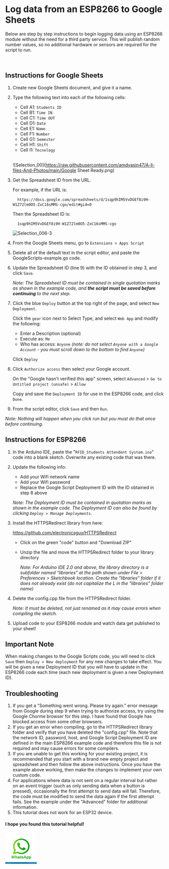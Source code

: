 # Log data from an ESP8266 to Google Sheets

Below are step by step instructions to begin logging data using an ESP8266 module without the need for a third party service. This will publish random number values, so no additional hardware or sensors are required for the script to run. 

<br>

## Instructions for Google Sheets

1. Create new Google Sheets document, and give it a name.

2. Type the following text into each of the following cells:

   - Cell A1: `Students ID`
   - Cell B1: `Time IN`
   - Cell C1: `Time OUT`
   - Cell D1: `Date`
   - Cell E1: `Name`
   - Cell F1: `Number`
   - Cell G1: `Semester`
   - Cell H1: `Shift`
   - Cell I1: `Tecnology`
   <br>

   ![Selection_00](https://raw.githubusercontent.com/amdyasin47/A-ll-files-And-Photos/main/Google Sheet Ready.png)

   
3. Get the Spreadsheet ID from the URL.

      For example, if the URL is:
   
         https://docs.google.com/spreadsheets/d/1sqp9hIM5VvDGEf8i9H-W1Z72lm0O5-ZxC16sMMS-cgo/edit#gid=0

      Then the Spreadsheet ID is:
   
         1sqp9hIM5VvDGEf8i9H-W1Z72lm0O5-ZxC16sMMS-cgo
      
      ![Selection_006-3](https://user-images.githubusercontent.com/44729718/115287377-d1bad680-a115-11eb-8730-4c6ae00184a7.png)


4. From the Google Sheets menu, go to `Extensions > Apps Script`

5. Delete all of the default text in the script editor, and paste the GoogleScripts-example.gs code.

6. Update the Spreadsheet ID (line 9) with the ID obtained in step 3, and click `Save`.

   *Note:  The Spreadsheet ID must be contained in single quotation marks as shown in the example code, and **the script must be saved before continuing** to the next step.*
   
8. Click the blue `Deploy` button at the top right of the page, and select `New Deployment`. 
 
   Click the `gear` icon next to Select Type, and select  `Web App` and modify the following:

   - Enter a Description (optional)
   - Execute as: `Me`
   - Who has access: `Anyone` *(note: do not select `Anyone with a Google Account` - you must scroll down to the bottom to find `Anyone`)*
   
   Click `Deploy` 
   
9. Click `Authorize access` then select your Google account.
   
   On the "Google hasn't verified this app" screen, select `Advanced` > `Go to Untitled project (unsafe)` > `Allow`

   Copy and save the `Deployment ID` for use in the ESP8266 code, and click `Done`.

10. From the script editor, click `Save` and then `Run`. 

   *Note:  Nothing will happen when you click run but you must do that once before continuing.*
 


   

## Instructions for ESP8266

1. In the Arduino IDE, paste the "`RFID_Students Attendent System.ino`" code into a blank sketch. Overwrite any existing code that was there.

2. Update the following info:

    - Add your Wifi network name
    - Add your Wifi password
    - Replace the Google Script Deployment ID with the ID obtained in step 8 above
    
    *Note:  The Deployment ID must be contained in quotation marks as shown in the example code. The Deployment ID can also be found by clicking `Deploy > Manage Deployments`.*

3. Install the HTTPSRedirect library from here:

    https://github.com/electronicsguy/HTTPSRedirect

    - Click on the green "code" button and "Download ZIP"
    - Unzip the file and move the HTTPSRedirect folder to your library directory
      
      *Note: For Arduino IDE 2.0 and above, the library directory is a subfolder named "libraries" at the path shown under File > Preferences > Sketchbook location. Create the "libraries" folder if it does not already exist (do not capitalize the L in the "libraries" folder name)*
    
4. Delete the config.cpp file from the HTTPSRedirect folder.

   *Note: It must be deleted, not just renamed as it may cause errors when compiling the sketch.*

5. Upload code to your ESP8266 module and watch data get published to your sheet!

     
## Important Note

When making changes to the Google Scripts code, you will need to click `Save` then `Deploy > New deployment` for any new changes to take effect. You will be given a new Deployment ID that you will have to update in the ESP8266 code each time (each new deployment is given a new Deployment ID).



## Troubleshooting

1. If you get a "Something went wrong. Please try again." error message from Google during step 9 when trying to authorize access, try using the Google Chorme browser for this step. I have found that Google has blocked access from some other browsers.
2. If you get an error when compiling, go to the HTTPSRedirect library folder and verify that you have deleted the "config.cpp" file. Note that the network ID, password, host, and Google Script Deployment ID are defined in the main ESP8266 example code and therefore this file is not required and may cause errors for some compilers. 
3. If you are unable to get this working for your existing project, it is recommended that you start with a brand new empty project and spreadsheet and then follow the above instructions. Once you have the example above working, then make the changes to implement your own custom code.
4. For applications where data is not sent on a regular interval but rather on an event trigger (such as only sending data when a button is pressed), occasionally the first attempt to send data will fail. Therefore, the code must be modified to send the data again if the first attempt fails. See the example under the "Advanced" folder for additional information.
5. This tutorial does not work for an ESP32 device.


#### I hope you found this tutorial helpful!

<a href="https://wa.link/hyi26t" target="_blank"><img src="https://raw.githubusercontent.com/amdyasin47/A-ll-files-And-Photos/main/whatsapp-icon-logo-element-sign-green.jpg" alt="For Help Call Me" style="height: 100px !important;width: 100px !important;" ></a>
